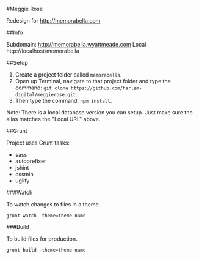 #Meggie Rose

Redesign for http://memorabella.com

##Info

Subdomain: http://memorabella.wyattmeade.com
Local: http://localhost/memorabella

##Setup

1. Create a project folder called `memorabella`.
2. Open up Terminal, navigate to that project folder and type the command: `git clone https://github.com/harlem-digital/meggierose.git`.
3. Then type the command: `npm install`.

Note: There is a local database version you can setup. Just make sure the alias matches the "Local URL" above.

##Grunt

Project uses Grunt tasks:

* sass
* autoprefixer
* jshint
* cssmin
* uglify

###Watch

To watch changes to files in a theme.

```
grunt watch -theme=theme-name
```

###Build

To build files for production.

```
grunt build -theme=theme-name
```